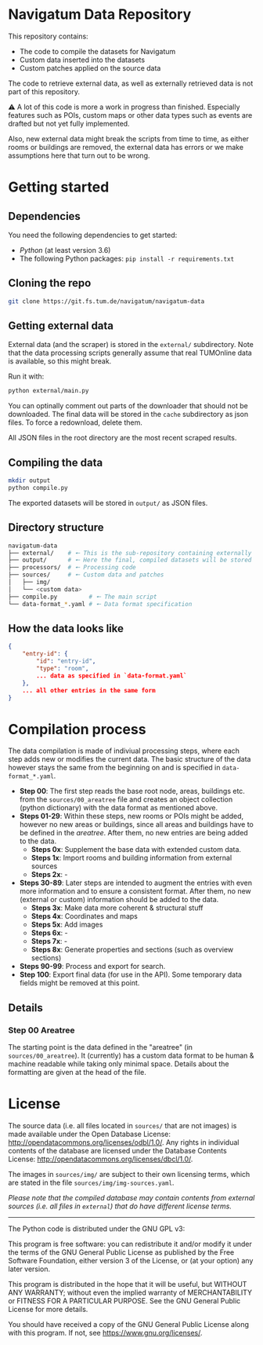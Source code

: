 # Navigatum Data Repository
This repository contains:
- The code to compile the datasets for Navigatum
- Custom data inserted into the datasets
- Custom patches applied on the source data

The code to retrieve external data, as well as externally retrieved data is not part of this repository.

⚠️ A lot of this code is more a work in progress than finished. Especially features such as POIs, custom maps or other data types such as events are drafted but not yet fully implemented.

Also, new external data might break the scripts from time to time, as either rooms or buildings are removed, the external data has errors or we make assumptions here that turn out to be wrong.

# Getting started

## Dependencies
You need the following dependencies to get started:
- *Python* (at least version 3.6)
- The following Python packages:
  `pip install -r requirements.txt`

## Cloning the repo
```bash
git clone https://git.fs.tum.de/navigatum/navigatum-data
```

## Getting external data
External data (and the scraper) is stored in the `external/` subdirectory.
Note that the data processing scripts generally assume that real TUMOnline data is available, so this might break.

Run it with:
```bash
python external/main.py
```

You can optinally comment out parts of the downloader that should not be downloaded.
The final data will be stored in the `cache` subdirectory as json files. To force a redownload, delete them.

All JSON files in the root directory are the most recent scraped results.
 
## Compiling the data
```bash
mkdir output
python compile.py
```

The exported datasets will be stored in `output/` as JSON files.

## Directory structure
```bash
navigatum-data
├── external/    # 🠔 This is the sub-repository containing externally retrieved data
├── output/      # 🠔 Here the final, compiled datasets will be stored
├── processors/  # 🠔 Processing code
├── sources/     # 🠔 Custom data and patches
│   ├── img/
│   └── <custom data>
├── compile.py         # 🠔 The main script
└── data-format_*.yaml # 🠔 Data format specification
```

## How the data looks like
```json
{
	"entry-id": {
		"id": "entry-id",
		"type": "room",
		... data as specified in `data-format.yaml`
	},
	... all other entries in the same form
}
```

# Compilation process
The data compilation is made of indiviual processing steps, where each step adds new or modifies the current data. The basic structure of the data however stays the same from the beginning on and is specified in `data-format_*.yaml`.

- **Step 00**: The first step reads the base root node, areas, buildings etc. from the
  `sources/00_areatree` file and creates an object collection (python dictionary)
  with the data format as mentioned above.
- **Steps 01-29**: Within these steps, new rooms or POIs might be added, however no
  new areas or buildings, since all areas and buildings have to be defined in the
  *areatree*. After them, no new entries are being added to the data.
  - **Steps 0x**: Supplement the base data with extended custom data.
  - **Steps 1x**: Import rooms and building information from external sources
  - **Steps 2x**: -
- **Steps 30-89**: Later steps are intended to augment the entries with even more
  information and to ensure a consistent format. After them, no new (external or custom)
  information should be added to the data.
  - **Steps 3x**: Make data more coherent & structural stuff
  - **Steps 4x**: Coordinates and maps
  - **Steps 5x**: Add images
  - **Steps 6x**: -
  - **Steps 7x**: -
  - **Steps 8x**: Generate properties and sections (such as overview sections)
- **Steps 90-99**: Process and export for search.
- **Step 100**: Export final data (for use in the API). Some temporary data fields might be removed at this point.


## Details
### Step 00 Areatree
The starting point is the data defined in the "areatree" (in `sources/00_areatree`).
It (currently) has a custom data format to be human & machine readable while taking
only minimal space.
Details about the formatting are given at the head of the file.

# License
The source data (i.e. all files located in `sources/` that are not images) is made available under the Open Database License: http://opendatacommons.org/licenses/odbl/1.0/. Any rights in individual contents of the database are licensed under the Database Contents License: http://opendatacommons.org/licenses/dbcl/1.0/.

The images in `sources/img/` are subject to their own licensing terms, which are stated in the file `sources/img/img-sources.yaml`.

*Please note that the compiled database may contain contents from external sources (i.e. all files in `external`) that do have different license terms.* 

---

The Python code is distributed under the GNU GPL v3:

This program is free software: you can redistribute it and/or modify
it under the terms of the GNU General Public License as published by
the Free Software Foundation, either version 3 of the License, or
(at your option) any later version.

This program is distributed in the hope that it will be useful,
but WITHOUT ANY WARRANTY; without even the implied warranty of
MERCHANTABILITY or FITNESS FOR A PARTICULAR PURPOSE. See the
GNU General Public License for more details.

You should have received a copy of the GNU General Public License
along with this program.  If not, see https://www.gnu.org/licenses/.

